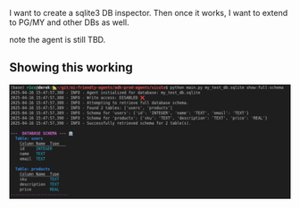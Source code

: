 
I want to create a sqlite3 DB inspector. Then once it works, I want to extend to PG/MY and other DBs as well.

note the agent is still TBD.

## Showing this working

![alt text](image.png)
